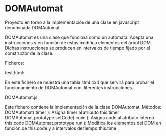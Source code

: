 DOMAutomat
==========

Proyecto en torno a la implementación de una clase en javascript denominada DOMAutomat.

DOMAutomat es una clase que funciona como un autómata. Acepta una instrucciones y en función de estas modifica elementos del árbol DOM. Dichas instrucciones se producen en intervalos de tiempo fijado por el constructor de la clase.

Ficheros:

test.html:

En este fichero se muestra una tabla html 4x4 que servirá para probar el funcionamiento de DOMAutomat con diferentes instrucciones.

DOMAutomat.js:

Este fichero contiene la implementación de la clase DOMAutomat. Métodos:
DOMAutomat( timer ):
Asigna timer al atributo this.timer 
DOMAutomat.prototype.setCode( code ):
Asigna code al atributo interno this.code
DOMAutomat.prototype.run():
Modifica los elementos del DOM en función de this.code y a intervalos de tiempo this.time